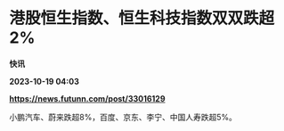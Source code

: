 # 港股恒生指数、恒生科技指数双双跌超2%
**快讯**

**2023-10-19 04:03**

**https://news.futunn.com/post/33016129**

小鹏汽车、蔚来跌超8%，百度、京东、李宁、中国人寿跌超5%。
